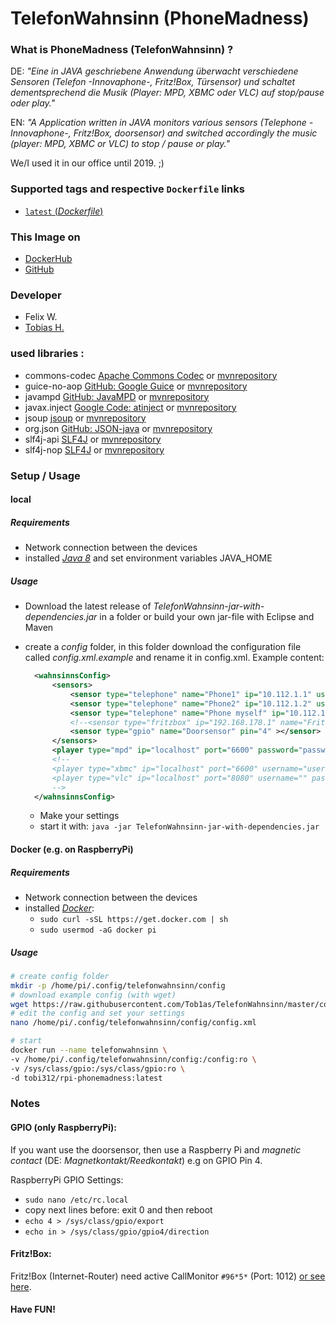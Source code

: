 # TelefonWahnsinn (PhoneMadness)

### What is PhoneMadness (TelefonWahnsinn) ?

DE: *"Eine in JAVA geschriebene Anwendung überwacht verschiedene Sensoren (Telefon -Innovaphone-, Fritz!Box, Türsensor) und schaltet dementsprechend die Musik (Player: MPD, XBMC oder VLC) auf stop/pause oder play."*

EN: *"A Application written in JAVA monitors various sensors (Telephone -Innovaphone-, Fritz!Box, doorsensor) and switched accordingly the music (player: MPD, XBMC or VLC) to stop / pause or play."*  

We/I used it in our office until 2019. ;)  

### Supported tags and respective `Dockerfile` links
-	[`latest` (*Dockerfile*)](https://github.com/Tob1as/TelefonWahnsinn/blob/master/alpine.Dockerfile)

### This Image on
* [DockerHub](https://hub.docker.com/r/tobi312/rpi-phonemadness)
* [GitHub](https://github.com/Tob1as/TelefonWahnsinn)

### Developer
* Felix W.
* [Tobias H.](https://github.com/Tob1as)


### used libraries : 
*  commons-codec [Apache Commons Codec](http://commons.apache.org/proper/commons-codec/download_codec.cgi) or [mvnrepository](https://mvnrepository.com/artifact/commons-codec/commons-codec)
*  guice-no-aop [GitHub: Google Guice](https://github.com/google/guice/) or [mvnrepository](https://mvnrepository.com/artifact/com.google.inject/guice)
*  javampd [GitHub: JavaMPD](https://github.com/finnyb/javampd) or [mvnrepository](https://mvnrepository.com/artifact/net.thejavashop/javampd)
*  javax.inject [Google Code: atinject](https://code.google.com/p/atinject/) or [mvnrepository](https://mvnrepository.com/artifact/javax.inject/javax.inject)
*  jsoup [jsoup](https://jsoup.org/) or [mvnrepository](https://mvnrepository.com/artifact/org.jsoup/jsoup)
*  org.json [GitHub: JSON-java](https://github.com/stleary/JSON-java) or [mvnrepository](https://mvnrepository.com/artifact/org.json/json)
*  slf4j-api [SLF4J](http://www.slf4j.org/) or [mvnrepository](https://mvnrepository.com/artifact/org.slf4j/slf4j-api)
*  slf4j-nop [SLF4J](http://www.slf4j.org/) or [mvnrepository](https://mvnrepository.com/artifact/org.slf4j/slf4j-nop)


### Setup / Usage 

#### local

##### Requirements

* Network connection between the devices
* installed [*Java 8*](https://adoptium.net/temurin/releases/?version=8) and set environment variables JAVA_HOME

##### Usage

* Download the latest release of *TelefonWahnsinn-jar-with-dependencies.jar* in a folder or build your own jar-file with Eclipse and Maven 
* create a *config* folder, in this folder download the configuration file called *config.xml.example* and rename it in config.xml. Example content:
  ```xml
	<wahnsinnsConfig>
		<sensors>
			<sensor type="telephone" name="Phone1" ip="10.112.1.1" username="user" password="password" ></sensor>
			<sensor type="telephone" name="Phone2" ip="10.112.1.2" username="user" password="password" ></sensor>
			<sensor type="telephone" name="Phone myself" ip="10.112.1.3" username="user" password="password" ></sensor>
			<!--<sensor type="fritzbox" ip="192.168.178.1" name="FritzBox"></sensor>-->
			<sensor type="gpio" name="Doorsensor" pin="4" ></sensor>
		</sensors>
		<player type="mpd" ip="localhost" port="6600" password="password"></player>
		<!--
		<player type="xbmc" ip="localhost" port="6600" username="user" password="password"></player>
		<player type="vlc" ip="localhost" port="8080" username="" password="password"></player>
		-->
	</wahnsinnsConfig>
  ```
  
	* Make your settings
	* start it with: ``` java -jar TelefonWahnsinn-jar-with-dependencies.jar ```

#### Docker (e.g. on RaspberryPi)

##### Requirements

* Network connection between the devices
* installed [*Docker*](https://docs.docker.com/engine/install/):
	* ```sudo curl -sSL https://get.docker.com | sh```
	* ```sudo usermod -aG docker pi```

##### Usage

```sh
# create config folder
mkdir -p /home/pi/.config/telefonwahnsinn/config
# download example config (with wget)
wget https://raw.githubusercontent.com/Tob1as/TelefonWahnsinn/master/config/config.xml.example -O /home/pi/.config/telefonwahnsinn/config/config.xml
# edit the config and set your settings
nano /home/pi/.config/telefonwahnsinn/config/config.xml

# start
docker run --name telefonwahnsinn \
-v /home/pi/.config/telefonwahnsinn/config:/config:ro \
-v /sys/class/gpio:/sys/class/gpio:ro \
-d tobi312/rpi-phonemadness:latest
```

### Notes

#### GPIO (only RaspberryPi):

If you want use the doorsensor, then use a Raspberry Pi and *magnetic contact* (DE: *Magnetkontakt/Reedkontakt*) e.g on GPIO Pin 4.  

RaspberryPi GPIO Settings:
* ``` sudo nano /etc/rc.local ```
* copy next lines before: exit 0 and then reboot
* ``` echo 4 > /sys/class/gpio/export ```
* ``` echo in > /sys/class/gpio/gpio4/direction ```

#### Fritz!Box:

Fritz!Box (Internet-Router) need active CallMonitor ```#96*5*``` (Port: 1012) [or see here](https://www.janrufmonitor.de/ueberwachung-freischalten/).

#### Have FUN!
